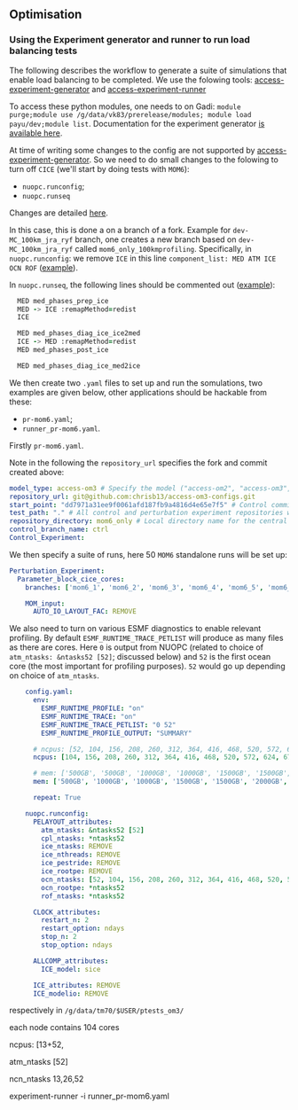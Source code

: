 ## Optimisation


### Using the Experiment generator and runner to run load balancing tests

The following describes the workflow to generate a suite of simulations that enable load balancing to be completed. We use the folowing tools: [access-experiment-generator](http://github.com/accESS-NRI/access-experiment-generator) and [access-experiment-runner](http://github.com/accESS-NRI/access-experiment-runner)

To access these python modules, one needs to on Gadi: `module purge;module use /g/data/vk83/prerelease/modules; module load payu/dev;module list`. Documentation for the experiment generator [is available here](https://access-experiment-generator.access-hive.org.au/).

At time of writing some changes to the config are not supported by [access-experiment-generator](http://github.com/accESS-NRI/access-experiment-generator). So we need to do small changes to the folowing to turn off `CICE` (we'll start by doing tests with `MOM6`):

 - `nuopc.runconfig`;
 - `nuopc.runseq`

Changes are detailed [here](https://github.com/minghangli-uni/access-om3-configs/commit/c7982c06ae8ae79f0d82fe59c52e9cef40b6eecb).

In this case, this is done a on a branch of a fork. Example for `dev-MC_100km_jra_ryf` branch, one creates a new branch based on `dev-MC_100km_jra_ryf` called `mom6_only_100kmprofiling`. Specifically, in `nuopc.runconfig`:
we remove `ICE` in this line `component_list: MED ATM ICE OCN ROF` ([example](https://github.com/chrisb13/access-om3-configs/commit/e3637a9bbb0f48deb560e6a542920f7156a69e8e)).

In `nuopc.runseq`, the following lines should be commented out ([example](https://github.com/chrisb13/access-om3-configs/commit/dd7971a31ee9f0061afd187fb9a4816d4e65e7f5)):

```fortran
  MED med_phases_prep_ice
  MED -> ICE :remapMethod=redist
  ICE

  MED med_phases_diag_ice_ice2med
  ICE -> MED :remapMethod=redist
  MED med_phases_post_ice

  MED med_phases_diag_ice_med2ice
```

We then create two `.yaml` files to set up and run the somulations, two examples are given below, other applications should be hackable from these:

 - `pr-mom6.yaml`;
 - `runner_pr-mom6.yaml`.

Firstly `pr-mom6.yaml`.

Note in the following the `repository_url` specifies the fork and commit created above:
```yaml
model_type: access-om3 # Specify the model ("access-om2", "access-om3", "access-esm1.5", or "access-esm1.6")
repository_url: git@github.com:chrisb13/access-om3-configs.git
start_point: "dd7971a31ee9f0061afd187fb9a4816d4e65e7f5" # Control commit hash for new branches
test_path: "." # All control and perturbation experiment repositories will be created here; can be relative, absolute or ~ (user-defined)
repository_directory: mom6_only # Local directory name for the central repository (user-defined)
control_branch_name: ctrl
Control_Experiment:
```

We then specify a suite of runs, here 50 `MOM6` standalone runs will be set up:
```yaml
Perturbation_Experiment:
  Parameter_block_cice_cores:
    branches: ['mom6_1', 'mom6_2', 'mom6_3', 'mom6_4', 'mom6_5', 'mom6_6', 'mom6_7', 'mom6_8', 'mom6_9', 'mom6_10', 'mom6_11', 'mom6_12', 'mom6_13', 'mom6_14', 'mom6_15', 'mom6_16', 'mom6_17', 'mom6_18', 'mom6_19', 'mom6_20', 'mom6_21', 'mom6_22', 'mom6_23', 'mom6_24', 'mom6_25', 'mom6_26', 'mom6_27', 'mom6_28', 'mom6_29', 'mom6_30', 'mom6_31', 'mom6_32', 'mom6_33', 'mom6_34', 'mom6_35', 'mom6_36', 'mom6_37', 'mom6_38', 'mom6_39', 'mom6_40', 'mom6_41', 'mom6_42', 'mom6_43', 'mom6_44', 'mom6_45', 'mom6_46', 'mom6_47', 'mom6_48', 'mom6_49', 'mom6_50']

    MOM_input:
      AUTO_IO_LAYOUT_FAC: REMOVE
```

We also need to turn on various ESMF diagnostics to enable relevant profiling. By default `ESMF_RUNTIME_TRACE_PETLIST` will produce as many files as there are cores. Here `0` is output from NUOPC (related to choice of `atm_ntasks: &ntasks52 [52]`; discussed below) and `52` is the first ocean core (the most important for profiling purposes). `52` would go up depending on choice of `atm_ntasks`.
        
```yaml
    config.yaml:
      env:
        ESMF_RUNTIME_PROFILE: "on"
        ESMF_RUNTIME_TRACE: "on"
        ESMF_RUNTIME_TRACE_PETLIST: "0 52"
        ESMF_RUNTIME_PROFILE_OUTPUT: "SUMMARY"
```

```yaml
      # ncpus: [52, 104, 156, 208, 260, 312, 364, 416, 468, 520, 572, 624, 676, 728, 780, 832, 884, 936, 988, 1040, 1092, 1144, 1196, 1248, 1300, 1352, 1404, 1456, 1508, 1560, 1612, 1664, 1716, 1768, 1820, 1872, 1924, 1976, 2028, 2080, 2132, 2184, 2236, 2288, 2340, 2392, 2444, 2496, 2548, 2600]
      ncpus: [104, 156, 208, 260, 312, 364, 416, 468, 520, 572, 624, 676, 728, 780, 832, 884, 936, 988, 1040, 1092, 1144, 1196, 1248, 1300, 1352, 1404, 1456, 1508, 1560, 1612, 1664, 1716, 1768, 1820, 1872, 1924, 1976, 2028, 2080, 2132, 2184, 2236, 2288, 2340, 2392, 2444, 2496, 2548, 2600, 2652]

      # mem: ['500GB', '500GB', '1000GB', '1000GB', '1500GB', '1500GB', '2000GB', '2000GB', '2500GB', '2500GB', '3000GB', '3000GB', '3500GB', '3500GB', '4000GB', '4000GB', '4500GB', '4500GB', '5000GB', '5000GB', '5500GB', '5500GB', '6000GB', '6000GB', '6500GB', '6500GB', '7000GB', '7000GB', '7500GB', '7500GB', '8000GB', '8000GB', '8500GB', '8500GB', '9000GB', '9000GB', '9500GB', '9500GB', '10000GB', '10000GB', '10500GB', '10500GB', '11000GB', '11000GB', '11500GB', '11500GB', '12000GB', '12000GB', '12500GB', '12500GB']
      mem: ['500GB', '1000GB', '1000GB', '1500GB', '1500GB', '2000GB', '2000GB', '2500GB', '2500GB', '3000GB', '3000GB', '3500GB', '3500GB', '4000GB', '4000GB', '4500GB', '4500GB', '5000GB', '5000GB', '5500GB', '5500GB', '6000GB', '6000GB', '6500GB', '6500GB', '7000GB', '7000GB', '7500GB', '7500GB', '8000GB', '8000GB', '8500GB', '8500GB', '9000GB', '9000GB', '9500GB', '9500GB', '10000GB', '10000GB', '10500GB', '10500GB', '11000GB', '11000GB', '11500GB', '11500GB', '12000GB', '12000GB', '12500GB', '12500GB', '13000GB']

      repeat: True
```

```yaml
    nuopc.runconfig:
      PELAYOUT_attributes:
        atm_ntasks: &ntasks52 [52]
        cpl_ntasks: *ntasks52
        ice_ntasks: REMOVE
        ice_nthreads: REMOVE
        ice_pestride: REMOVE
        ice_rootpe: REMOVE
        ocn_ntasks: [52, 104, 156, 208, 260, 312, 364, 416, 468, 520, 572, 624, 676, 728, 780, 832, 884, 936, 988, 1040, 1092, 1144, 1196, 1248, 1300, 1352, 1404, 1456, 1508, 1560, 1612, 1664, 1716, 1768, 1820, 1872, 1924, 1976, 2028, 2080, 2132, 2184, 2236, 2288, 2340, 2392, 2444, 2496, 2548, 2600]
        ocn_rootpe: *ntasks52
        rof_ntasks: *ntasks52

      CLOCK_attributes:
        restart_n: 2
        restart_option: ndays
        stop_n: 2
        stop_option: ndays

      ALLCOMP_attributes:
        ICE_model: sice

      ICE_attributes: REMOVE
      ICE_modelio: REMOVE
```



respectively in `/g/data/tm70/$USER/ptests_om3/`

each node contains 104 cores

ncpus: [13+52, 



atm_ntasks [52]

ncn_ntasks
13,26,52




experiment-runner -i runner_pr-mom6.yaml

